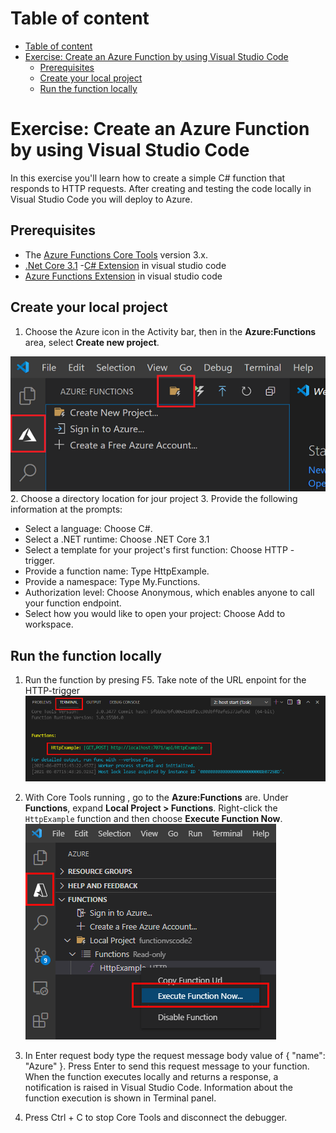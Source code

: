 # Table of content
- [Table of content](#table-of-content)
- [Exercise: Create an Azure Function by using Visual Studio Code](#exercise-create-an-azure-function-by-using-visual-studio-code)
  - [Prerequisites](#prerequisites)
  - [Create your local project](#create-your-local-project)
  - [Run the function locally](#run-the-function-locally)
# Exercise: Create an Azure Function by using Visual Studio Code
In this exercise you'll learn how to create a simple C# function that responds to HTTP requests. After creating and testing the code locally in Visual Studio Code you will deploy to Azure.

## Prerequisites
- The [Azure Functions Core Tools](https://docs.microsoft.com/en-us/azure/azure-functions/functions-run-local?tabs=v4%2Cwindows%2Ccsharp%2Cportal%2Cbash%2Ckeda#install-the-azure-functions-core-tools) version 3.x.
- [.Net Core 3.1](https://dotnet.microsoft.com/en-us/download/dotnet/3.1)
-[C# Extension](https://marketplace.visualstudio.com/items?itemName=ms-dotnettools.csharp) in visual studio code
- [Azure Functions Extension](https://marketplace.visualstudio.com/items?itemName=ms-azuretools.vscode-azurefunctions) in visual studio code

## Create your local project
1. Choose the Azure icon in the Activity bar, then in the **Azure:Functions** area, select **Create new project**.

![create project](Resources/create-function.png)
2. Choose a directory location for jour project
3. Provide the following information at the prompts:

- Select a language: Choose C#.
- Select a .NET runtime: Choose .NET Core 3.1
- Select a template for your project's first function: Choose HTTP - trigger.
- Provide a function name: Type HttpExample.
- Provide a namespace: Type My.Functions.
- Authorization level: Choose Anonymous, which enables anyone to call your function endpoint.
- Select how you would like to open your project: Choose Add to workspace.

## Run the function locally
1. Run the function by presing F5. Take note of the URL enpoint for the HTTP-trigger 
![HttpExample url](Resources/run-function-local.png)

2. With Core Tools running , go to the **Azure:Functions** are. Under **Functions**, expand **Local Project > Functions**. Right-click the `HttpExample` function and then choose **Execute Function Now**.
![Execute](Resources/execute-function.png)
3. In Enter request body type the request message body value of { "name": "Azure" }. Press Enter to send this request message to your function. When the function executes locally and returns a response, a notification is raised in Visual Studio Code. Information about the function execution is shown in Terminal panel.

4. Press Ctrl + C to stop Core Tools and disconnect the debugger.

